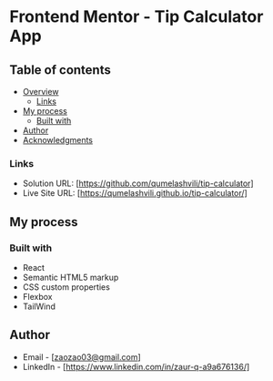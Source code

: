 # Frontend Mentor - Tip Calculator App

## Table of contents

- [Overview](#overview)
  - [Links](#links)
- [My process](#my-process)
  - [Built with](#built-with)
- [Author](#author)
- [Acknowledgments](#acknowledgments)


### Links

- Solution URL: [https://github.com/qumelashvili/tip-calculator]
- Live Site URL: [https://qumelashvili.github.io/tip-calculator/]

## My process

### Built with
- React
- Semantic HTML5 markup
- CSS custom properties
- Flexbox
- TailWind


## Author
- Email - [zaozao03@gmail.com]
- LinkedIn - [https://www.linkedin.com/in/zaur-q-a9a676136/]
